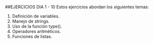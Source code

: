##EJERCICIOS DIA 1 - 10
Estos ejercicios abordan los siguientes temas:
1. Definición de variables.
2. Manejo de strings.
3. Uso de la función type().
4. Operadores aritméticos.
5. Funciones de listas.